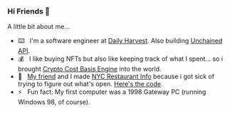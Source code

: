 ### Hi Friends 👋

<!--
**benhurley/benhurley** is a ✨ _special_ ✨ repository because its `README.md` (this file) appears on your GitHub profile. 
-->

A little bit about me...

- :keyboard: &nbsp; I'm a software engineer at [Daily Harvest](https://www.dailyharvest.com). Also building [Unchained API](https://www.unchained.fyi).
- 💰 &nbsp; I like buying NFTs but also like keeping track of what I spent... so i brought [Crypto Cost Basis Engine](https://cryptocost.netlify.app/) into the world.
- :seedling: &nbsp; [My friend](https://github.com/EricNatelson) and I made [NYC Restaurant Info](https://www.nycrestaurant.info) because i got sick of trying to figure out what's open. [Here's the code](https://github.com/benhurley/nyc-restaurant-info).
- :zap: &nbsp; Fun fact: My first computer was a 1998 Gateway PC (running Windows 98, of course).
